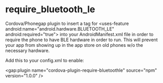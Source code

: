 # require_bluetooth_le

Cordova/Phonegap plugin to insert a tag for \<uses-feature android:name="android.hardware.BLUETOOTH_LE" android:required="true"\> into your AndroidManifest.xml file in order to require the phone to have BLE hardware in order to run.  This will prevent your app from showing up in the app store on old phones w/o the necessary hardware.

Add this to your config.xml to enable:

\<gap:plugin name="cordova-plugin-require-bluetoothle" source="npm" version="1.0.0" /\>
